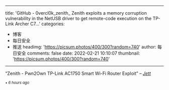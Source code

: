 
---
title: 'GitHub - 0vercl0k_zenith_ Zenith exploits a memory corruption vulnerability in the NetUSB driver to get remote-code execution on the TP-Link Archer C7...'
categories: 
 - 博客
 - 每日安全
 - 推送
headimg: 'https://picsum.photos/400/300?random=740'
author: 每日安全
comments: false
date: 2022-02-21 10:10:07
thumbnail: 'https://picsum.photos/400/300?random=740'
---

<div>   
<q>Zenith - Pwn2Own TP-Link AC1750 Smart Wi-Fi Router Exploit</q>
–
<cite>
<a class="text-muted" href="https://sec.today/user/8b825634-50dd-43e3-a401-88096c2f8709/pushes/">
Jett
</a>

<span class="text-muted"><small>• 6 hours ago</small></span>
</cite>
  
</div>
            